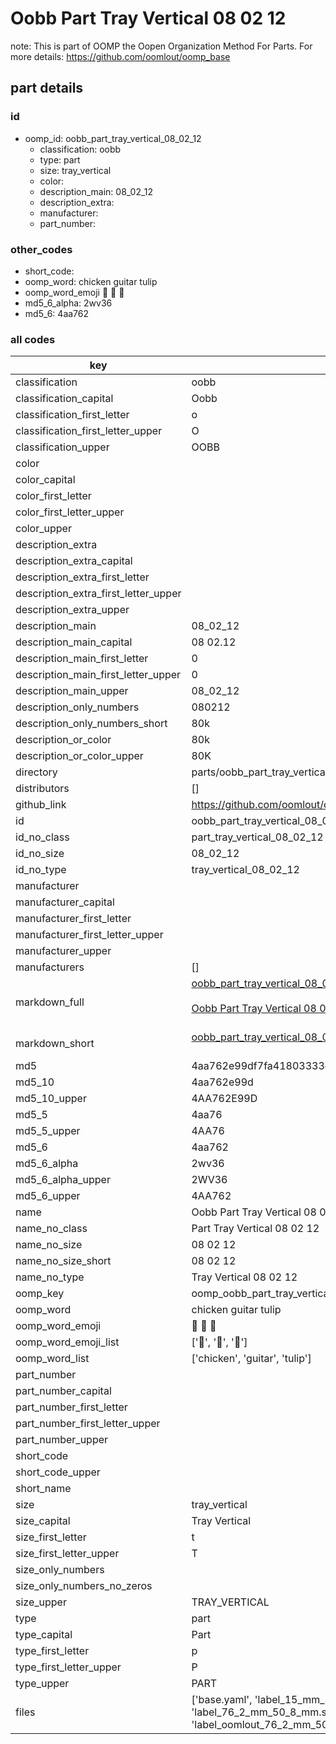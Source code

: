 # Oobb Part Tray Vertical 08 02 12  

note: This is part of OOMP the Oopen Organization Method For Parts. For more details: https://github.com/oomlout/oomp_base

##  part details





### id
* oomp_id: oobb_part_tray_vertical_08_02_12
  * classification: oobb
  * type: part
  * size: tray_vertical
  * color: 
  * description_main: 08_02_12
  * description_extra: 
  * manufacturer: 
  * part_number: 

### other_codes
* short_code: 
* oomp_word: chicken guitar tulip
* oomp_word_emoji :chicken: :guitar: :tulip:
* md5_6_alpha: 2wv36
* md5_6: 4aa762

### all codes 
| key | value |  
| --- | --- |  
| classification | oobb |  
| classification_capital | Oobb |  
| classification_first_letter | o |  
| classification_first_letter_upper | O |  
| classification_upper | OOBB |  
| color |  |  
| color_capital |  |  
| color_first_letter |  |  
| color_first_letter_upper |  |  
| color_upper |  |  
| description_extra |  |  
| description_extra_capital |  |  
| description_extra_first_letter |  |  
| description_extra_first_letter_upper |  |  
| description_extra_upper |  |  
| description_main | 08_02_12 |  
| description_main_capital | 08 02.12 |  
| description_main_first_letter | 0 |  
| description_main_first_letter_upper | 0 |  
| description_main_upper | 08_02_12 |  
| description_only_numbers | 080212 |  
| description_only_numbers_short | 80k |  
| description_or_color | 80k |  
| description_or_color_upper | 80K |  
| directory | parts/oobb_part_tray_vertical_08_02_12 |  
| distributors | [] |  
| github_link | https://github.com/oomlout/oomlout_oomp_part_src/tree/main/parts/oobb_part_tray_vertical_08_02_12/working |  
| id | oobb_part_tray_vertical_08_02_12 |  
| id_no_class | part_tray_vertical_08_02_12 |  
| id_no_size | 08_02_12 |  
| id_no_type | tray_vertical_08_02_12 |  
| manufacturer |  |  
| manufacturer_capital |  |  
| manufacturer_first_letter |  |  
| manufacturer_first_letter_upper |  |  
| manufacturer_upper |  |  
| manufacturers | [] |  
| markdown_full | [oobb_part_tray_vertical_08_02_12](https://github.com/oomlout/oomlout_oomp_part_src/tree/main/parts/oobb_part_tray_vertical_08_02_12/working)<br>[](https://github.com/oomlout/oomlout_oomp_part_src/tree/main/parts/oobb_part_tray_vertical_08_02_12/working)<br>[Oobb Part Tray Vertical 08 02 12](https://github.com/oomlout/oomlout_oomp_part_src/tree/main/parts/oobb_part_tray_vertical_08_02_12/working)<br><br> |  
| markdown_short | [oobb_part_tray_vertical_08_02_12](https://github.com/oomlout/oomlout_oomp_part_src/tree/main/parts/oobb_part_tray_vertical_08_02_12/working)<br><br> |  
| md5 | 4aa762e99df7fa41803333e3e0cf1ca5 |  
| md5_10 | 4aa762e99d |  
| md5_10_upper | 4AA762E99D |  
| md5_5 | 4aa76 |  
| md5_5_upper | 4AA76 |  
| md5_6 | 4aa762 |  
| md5_6_alpha | 2wv36 |  
| md5_6_alpha_upper | 2WV36 |  
| md5_6_upper | 4AA762 |  
| name | Oobb Part Tray Vertical 08 02 12 |  
| name_no_class | Part Tray Vertical 08 02 12 |  
| name_no_size | 08 02 12 |  
| name_no_size_short | 08 02 12 |  
| name_no_type | Tray Vertical 08 02 12 |  
| oomp_key | oomp_oobb_part_tray_vertical_08_02_12 |  
| oomp_word | chicken guitar tulip |  
| oomp_word_emoji | :chicken: :guitar: :tulip: |  
| oomp_word_emoji_list | [':chicken:', ':guitar:', ':tulip:'] |  
| oomp_word_list | ['chicken', 'guitar', 'tulip'] |  
| part_number |  |  
| part_number_capital |  |  
| part_number_first_letter |  |  
| part_number_first_letter_upper |  |  
| part_number_upper |  |  
| short_code |  |  
| short_code_upper |  |  
| short_name |  |  
| size | tray_vertical |  
| size_capital | Tray Vertical |  
| size_first_letter | t |  
| size_first_letter_upper | T |  
| size_only_numbers |  |  
| size_only_numbers_no_zeros |  |  
| size_upper | TRAY_VERTICAL |  
| type | part |  
| type_capital | Part |  
| type_first_letter | p |  
| type_first_letter_upper | P |  
| type_upper | PART |  
| files | ['base.yaml', 'label_15_mm_30_mm.pdf', 'label_15_mm_30_mm.svg', 'label_76_2_mm_50_8_mm.pdf', 'label_76_2_mm_50_8_mm.svg', 'label_oomlout_76_2_mm_50_8_mm.pdf', 'label_oomlout_76_2_mm_50_8_mm.svg', 'readme.md', 'working.json', 'working.yaml'] |  
